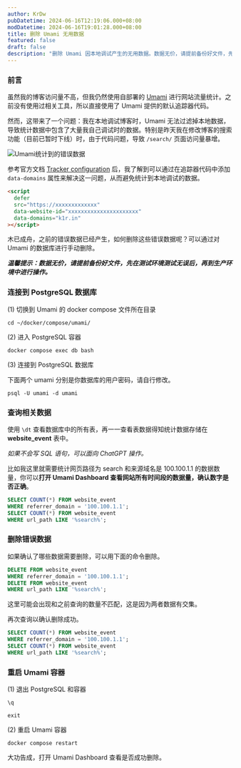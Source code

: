 ```yaml
---
author: KrDw
pubDatetime: 2024-06-16T12:19:06.000+08:00
modDatetime: 2024-06-16T19:01:28.000+08:00
title: 删除 Umami 无用数据
featured: false
draft: false
description: "删除 Umami 因本地调试产生的无用数据。数据无价，请提前备份好文件，先在测试环境测试无误后，再到生产环境中进行操作。"
---
```


### 前言

虽然我的博客访问量不高，但我仍然使用自部署的 [Umami](https://umami.is) 进行网站流量统计。之前没有使用过相关工具，所以直接使用了 Umami 提供的默认追踪器代码。

然而，这带来了一个问题：我在本地调试博客时，Umami 无法过滤掉本地数据，导致统计数据中包含了大量我自己调试时的数据。特别是昨天我在修改博客的搜索功能（目前已暂时下线）时，由于代码问题，导致 `/search/` 页面访问量暴增。

![Umami统计到的错误数据](https://img.k1r.in/2024/06/picgo_50f892f7c2dc93be111d846a60eb7381.png)

参考官方文档 [Tracker configuration](https://umami.is/docs/tracker-configuration) 后，我了解到可以通过在追踪器代码中添加 `data-domains` 属性来解决这一问题，从而避免统计到本地调试的数据。

```html
<script
  defer
  src="https://xxxxxxxxxxxxx"
  data-website-id="xxxxxxxxxxxxxxxxxxxxxx"
  data-domains="k1r.in"
></script>
```

木已成舟，之前的错误数据已经产生，如何删除这些错误数据呢？可以通过对 Umami 的数据库进行手动删除。

***温馨提示：数据无价，请提前备份好文件，先在测试环境测试无误后，再到生产环境中进行操作。***

### 连接到 PostgreSQL 数据库

(1) 切换到 Umami 的 docker compose 文件所在目录

```shell
cd ~/docker/compose/umami/
```

(2) 进入 PostgreSQL 容器

```shell
docker compose exec db bash
```

(3) 连接到 PostgreSQL 数据库

下面两个 umami 分别是你数据库的用户密码，请自行修改。

```shell
psql -U umami -d umami
```

### 查询相关数据

使用 `\dt` 查看数据库中的所有表，再一一查看表数据得知统计数据存储在 **website_event** 表中。

*如果不会写 SQL 语句，可以面向 ChatGPT 操作。*

比如我这里就需要统计网页路径为 search 和来源域名是 100.100.1.1 的数据数量，你可以**打开 Umami Dashboard 查看网站所有时间段的数据量，确认数字是否正确**。

```sql
SELECT COUNT(*) FROM website_event
WHERE referrer_domain = '100.100.1.1';
SELECT COUNT(*) FROM website_event
WHERE url_path LIKE '%search%';
```

### 删除错误数据

如果确认了哪些数据需要删除，可以用下面的命令删除。

```sql
DELETE FROM website_event
WHERE referrer_domain = '100.100.1.1';
DELETE FROM website_event
WHERE url_path LIKE '%search%';
```

这里可能会出现和之前查询的数量不匹配，这是因为两者数据有交集。

再次查询以确认删除成功。

```sql
SELECT COUNT(*) FROM website_event
WHERE referrer_domain = '100.100.1.1';
SELECT COUNT(*) FROM website_event
WHERE url_path LIKE '%search%';
```

### 重启 Umami 容器

(1) 退出 PostgreSQL 和容器

```sql
\q
```

```shell
exit
```

(2) 重启 Umami 容器

```shell
docker compose restart
```

大功告成，打开 Umami Dashboard 查看是否成功删除。